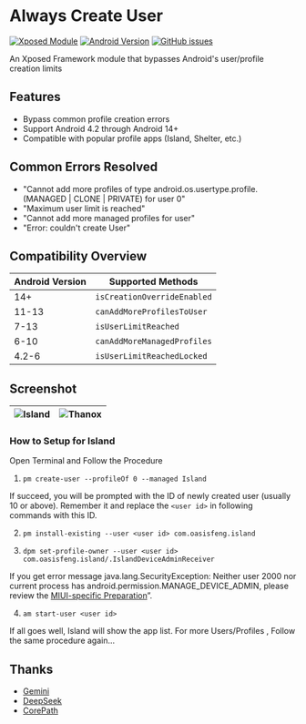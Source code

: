 # Always Create User

[![Xposed Module](https://img.shields.io/badge/Xposed%20Module-✓-green.svg)](https://repo.xposed.info/)
[![Android Version](https://img.shields.io/badge/Android-4.2%2B-blue.svg)]()
[![GitHub issues](https://img.shields.io/github/issues/icepony/AlwaysCreateUser)](https://github.com/icepony/AlwaysCreateUser/issues)

An Xposed Framework module that bypasses Android's user/profile creation limits

## Features

- Bypass common profile creation errors
- Support Android 4.2 through Android 14+
- Compatible with popular profile apps (Island, Shelter, etc.)

## Common Errors Resolved

- "Cannot add more profiles of type android.os.usertype.profile.(MANAGED | CLONE | PRIVATE) for user
  0"
- "Maximum user limit is reached"
- "Cannot add more managed profiles for user"
- "Error: couldn't create User"

## Compatibility Overview

| Android Version | Supported Methods           |
|-----------------|-----------------------------|
| 14+             | `isCreationOverrideEnabled` |
| 11-13           | `canAddMoreProfilesToUser`  |
| 7-13            | `isUserLimitReached`        |
| 6-10            | `canAddMoreManagedProfiles` |
| 4.2-6           | `isUserLimitReachedLocked`  |

## Screenshot

| ![Island](https://testingcf.jsdelivr.net/gh/Xposed-Modules-Repo/io.github.icepony.alwayscreateuser@main/docs/img/Island.png) | ![Thanox](https://testingcf.jsdelivr.net/gh/Xposed-Modules-Repo/io.github.icepony.alwayscreateuser@main/docs/img/Thanox.png) |
|------------------------------------------------------------------------------------------------------------------------------|------------------------------------------------------------------------------------------------------------------------------|

### How to Setup for Island

Open Terminal and Follow the Procedure

1. `pm create-user --profileOf 0 --managed Island`

If succeed, you will be prompted with the ID of newly created user (usually 10 or above). Remember
it and replace the `<user id>` in following commands with this ID.

2. `pm install-existing --user <user id> com.oasisfeng.island`

3. `dpm set-profile-owner --user <user id> com.oasisfeng.island/.IslandDeviceAdminReceiver`

If you get error message java.lang.SecurityException: Neither user 2000 nor current process has
android.permission.MANAGE_DEVICE_ADMIN, please review
the [MIUI-specific Preparation](https://island.oasisfeng.com/setup.html#manual-setup-for-island)”.

4. `am start-user <user id>`

If all goes well, Island will show the app list.
For more Users/Profiles , Follow the same procedure again...

## Thanks

- [Gemini](https://gemini.google.com/app)
- [DeepSeek](https://www.deepseek.com/)
- [CorePath](https://github.com/LSPosed/CorePatch)
